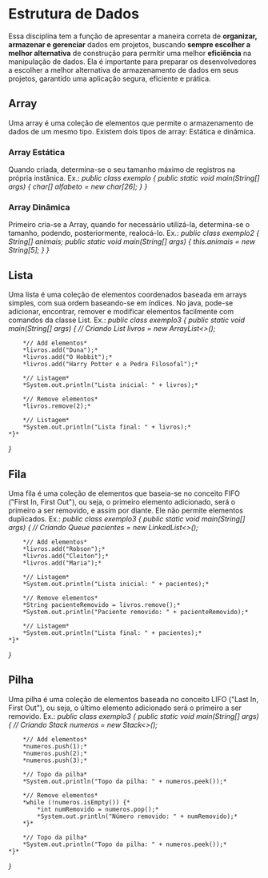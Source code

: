 # Estrutura de Dados
Essa disciplina tem a função de apresentar a maneira correta de **organizar, armazenar e gerenciar** dados em projetos, buscando **sempre escolher a melhor alternativa** de construção para permitir uma melhor **eficiência** na manipulação de dados.
Ela é importante para preparar os desenvolvedores a escolher a melhor alternativa de armazenamento de dados em seus projetos, garantido uma aplicação segura, eficiente e prática.

## Array
Uma array é uma coleção de elementos que permite o armazenamento de dados de um mesmo tipo. Existem dois tipos de array: Estática e dinâmica.
### Array Estática
Quando criada, determina-se o seu tamanho máximo de registros na própria instânica.
Ex.:
*public class exemplo {*
    *public static void main(String[] args) {*
        *char[] alfabeto = new char[26];*
    *}*
*}*
### Array Dinâmica
Primeiro cria-se a Array, quando for necessário utilizá-la, determina-se o tamanho, podendo, posteriormente, realocá-lo.
Ex.:
*public class exemplo2 {*
    *String[] animais;*
    *public static void main(String[] args) {*
        *this.animais = new String[5];*
    *}*
*}*

## Lista
Uma lista é uma coleção de elementos coordenados baseada em arrays simples, com sua ordem baseando-se em índices. No java, pode-se adicionar, encontrar, remover e modificar elementos facilmente com comandos da classe List.
Ex.:
*public class exemplo3 {*
    *public static void main(String[] args) {*
        *// Criando*
        *List<String> livros = new ArrayList<>();*
        
        *// Add elementos*
        *livros.add("Duna");*
        *livros.add("O Hobbit");*
        *livros.add("Harry Potter e a Pedra Filosofal");*

        *// Listagem*
        *System.out.println("Lista inicial: " + livros);*

        *// Remove elementos*
        *livros.remove(2);*

        *// Listagem*
        *System.out.println("Lista final: " + livros);*
    *}*
*}*

## Fila
Uma fila é uma coleção de elementos que baseia-se no conceito FIFO ("First In, First Out"), ou seja, o primeiro elemento adicionado, será o primeiro a ser removido, e assim por diante. Ele não permite elementos duplicados.
Ex.:
*public class exemplo3 {*
    *public static void main(String[] args) {*
        *// Criando*
        *Queue<String> pacientes = new LinkedList<>();*
        
        *// Add elementos*
        *livros.add("Robson");*
        *livros.add("Cleiton");*
        *livros.add("Maria");*

        *// Listagem*
        *System.out.println("Lista inicial: " + pacientes);*

        *// Remove elementos*
        *String pacienteRemovido = livros.remove();*
        *System.out.println("Paciente removido: " + pacienteRemovido);*

        *// Listagem*
        *System.out.println("Lista final: " + pacientes);*
    *}*
*}*

## Pilha
Uma pilha é uma coleção de elementos baseada no conceito LIFO ("Last In, First Out"), ou seja, o último elemento adicionado será o primeiro a ser removido.
Ex.:
*public class exemplo3 {*
    *public static void main(String[] args) {*
        *// Criando*
        *Stack<int> numeros = new Stack<>();*
        
        *// Add elementos*
        *numeros.push(1);*
        *numeros.push(2);*
        *numeros.push(3);*

        *// Topo da pilha*
        *System.out.println("Topo da pilha: " + numeros.peek());*

        *// Remove elementos*
        *while (!numeros.isEmpty()) {*
            *int numRemovido = numeros.pop();*
            *System.out.println("Número removido: " + numRemovido);*
        *}*

        *// Topo da pilha*
        *System.out.println("Topo da pilha: " + numeros.peek());*
    *}*
*}*
